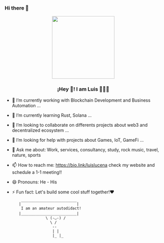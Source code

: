 ### Hi there 👋



<p align="center" width="300">
   <img align="center" width="200" src="https://user-images.githubusercontent.com/https://pbs.twimg.com/profile_images/1432108714371297284/rOcVTdY2_400x400.jpg" />
   <h3 align="center">¡Hey 👋! I am Luis 👨🏻‍💻</h3>
</p>




- 🔭 I’m currently working with Blockchain Development and Business Automation ...
- 🌱 I’m currently learning Rust, Solana ...
- 👯 I’m looking to collaborate on differents projects about web3 and decentralized ecosystem ...
- 🤔 I’m looking for help with projects about Games, IoT, GameFi ...
- 💬 Ask me about: Work, services, consultancy, study, rock music, travel, nature, sports
- 📫 How to reach me: https://bio.link/luislucena check my website and schedule a 1-1 meeting!!
- 😄 Pronouns: He - His
- ⚡ Fun fact: Let's build some cool stuff together!❤️


         |￣￣￣￣￣￣￣￣￣￣￣￣￣￣￣|
          I am an amateur autodidact!
         |＿＿＿＿＿＿＿＿＿＿＿＿＿＿＿|
                     \ (-◡-) / 
                       \ / 
                        --
                        | |
                        |_ |_
